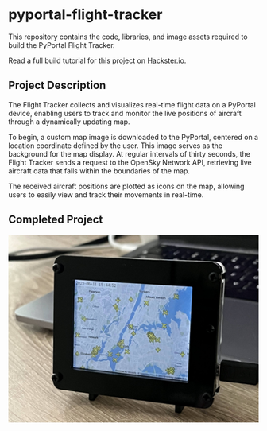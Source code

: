 # pyportal-flight-tracker
This repository contains the code, libraries, and image assets required to build the PyPortal Flight Tracker. 

Read a full build tutorial for this project on [Hackster.io](https://www.hackster.io/rhammell/pyportal-flight-tracker-0be6b0).

## Project Description
The Flight Tracker collects and visualizes real-time flight data on a PyPortal device, enabling users to track and monitor the live positions of aircraft through a dynamically updating map.

To begin, a custom map image is downloaded to the PyPortal, centered on a location coordinate defined by the user. This image serves as the background for the map display. At regular intervals of thirty seconds, the Flight Tracker sends a request to the OpenSky Network API, retrieving live aircraft data that falls within the boundaries of the map. 

The received aircraft positions are plotted as icons on the map, allowing users to easily view and track their movements in real-time.

## Completed Project
<img src="img/flight_tracker.jpg">



